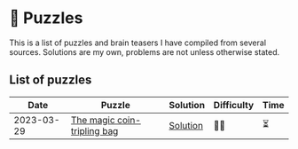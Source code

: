 # 🧠 Puzzles

This is a list of puzzles and brain teasers I have compiled from several sources. Solutions are my own, problems are not unless otherwise stated.

## List of puzzles

| Date       | Puzzle                                                                | Solution                                                    | Difficulty | Time |
| ---------- | --------------------------------------------------------------------- | ----------------------------------------------------------- | ---------- | ---- |
| 2023-03-29 | [The magic coin-tripling bag](/The_magic_coin-tripling_bag/README.md) | [Solution](/The_magic_coin-tripling_bag/Solution/README.md) | 🧠🧠         | ⏳    |
